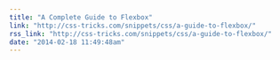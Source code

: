 ```yaml
---
title: "A Complete Guide to Flexbox"
link: "http://css-tricks.com/snippets/css/a-guide-to-flexbox/"
rss_link: "http://css-tricks.com/snippets/css/a-guide-to-flexbox/"
date: "2014-02-18 11:49:48am"
---
```

